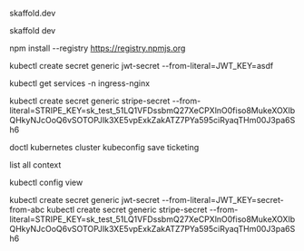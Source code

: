 skaffold.dev

skaffold dev

npm install --registry https://registry.npmjs.org

kubectl create secret generic jwt-secret --from-literal=JWT_KEY=asdf


kubectl get services -n ingress-nginx


kubectl create secret generic stripe-secret --from-literal=STRIPE_KEY=sk_test_51LQ1VFDssbmQ27XeCPXlnO0fiso8MukeXOXIbQHkyNJcOoQ6vSOTOPJIk3XE5vpExkZakATZ7PYa595ciRyaqTHm00J3pa6Sh6

doctl kubernetes cluster kubeconfig save ticketing

list all context

kubectl config view


kubectl create secret generic jwt-secret --from-literal=JWT_KEY=secret-from-abc
kubectl create secret generic stripe-secret --from-literal=STRIPE_KEY=sk_test_51LQ1VFDssbmQ27XeCPXlnO0fiso8MukeXOXIbQHkyNJcOoQ6vSOTOPJIk3XE5vpExkZakATZ7PYa595ciRyaqTHm00J3pa6Sh6
